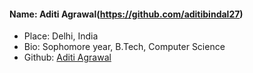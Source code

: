 #### Name: Aditi Agrawal(https://github.com/aditibindal27)
- Place: Delhi, India
- Bio: Sophomore year, B.Tech, Computer Science
- Github: [Aditi Agrawal](https://github.com/aditibindal27)